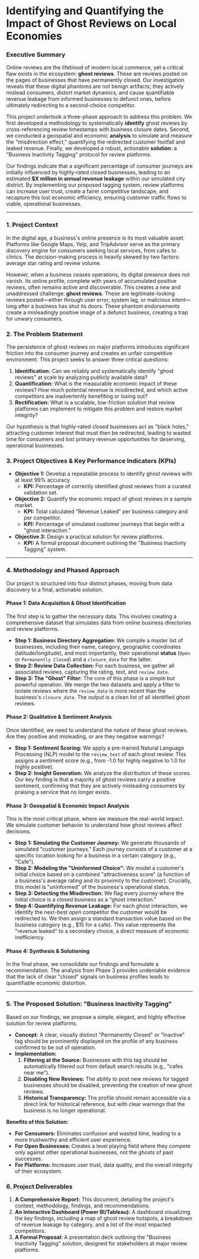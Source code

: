 # Identifying and Quantifying the Impact of Ghost Reviews on Local Economies

### **Executive Summary**

Online reviews are the lifeblood of modern local commerce, yet a critical flaw exists in the ecosystem: **ghost reviews**. These are reviews posted on the pages of businesses that have permanently closed. Our investigation reveals that these digital phantoms are not benign artifacts; they actively mislead consumers, distort market dynamics, and cause quantifiable revenue leakage from informed businesses to defunct ones, before ultimately redirecting to a second-choice competitor.

This project undertook a three-phase approach to address this problem. We first developed a methodology to systematically **identify** ghost reviews by cross-referencing review timestamps with business closure dates. Second, we conducted a geospatial and economic **analysis** to simulate and measure the "misdirection effect," quantifying the redirected customer footfall and leaked revenue. Finally, we developed a robust, actionable **solution**: a "Business Inactivity Tagging" protocol for review platforms.

Our findings indicate that a significant percentage of consumer journeys are initially influenced by highly-rated closed businesses, leading to an estimated **$X million in annual revenue leakage** within our simulated city district. By implementing our proposed tagging system, review platforms can increase user trust, create a fairer competitive landscape, and recapture this lost economic efficiency, ensuring customer traffic flows to viable, operational businesses.

---

### **1. Project Context**

In the digital age, a business's online presence is its most valuable asset. Platforms like Google Maps, Yelp, and TripAdvisor serve as the primary discovery engine for consumers seeking local services, from cafes to clinics. The decision-making process is heavily skewed by two factors: average star rating and review volume.

However, when a business ceases operations, its digital presence does not vanish. Its online profile, complete with years of accumulated positive reviews, often remains active and discoverable. This creates a new and unaddressed challenge: **ghost reviews**. These are legitimate-looking reviews posted—either through user error, system lag, or malicious intent—long after a business has shut its doors. These phantom endorsements create a misleadingly positive image of a defunct business, creating a trap for unwary consumers.

### **2. The Problem Statement**

The persistence of ghost reviews on major platforms introduces significant friction into the consumer journey and creates an unfair competitive environment. This project seeks to answer three critical questions:

1.  **Identification:** Can we reliably and systematically identify "ghost reviews" at scale by analyzing publicly available data?
2.  **Quantification:** What is the measurable economic impact of these reviews? How much potential revenue is misdirected, and which active competitors are inadvertently benefiting or losing out?
3.  **Rectification:** What is a scalable, low-friction solution that review platforms can implement to mitigate this problem and restore market integrity?

Our hypothesis is that highly-rated closed businesses act as "black holes," attracting customer interest that must then be redirected, leading to wasted time for consumers and lost primary revenue opportunities for deserving, operational businesses.

### **3. Project Objectives & Key Performance Indicators (KPIs)**

*   **Objective 1:** Develop a repeatable process to identify ghost reviews with at least 99% accuracy.
    *   **KPI:** Percentage of correctly identified ghost reviews from a curated validation set.
*   **Objective 2:** Quantify the economic impact of ghost reviews in a sample market.
    *   **KPI:** Total calculated "Revenue Leaked" per business category and per competitor.
    *   **KPI:** Percentage of simulated customer journeys that begin with a "ghost interaction."
*   **Objective 3:** Design a practical solution for review platforms.
    *   **KPI:** A formal proposal document outlining the "Business Inactivity Tagging" system.

---

### **4. Methodology and Phased Approach**

Our project is structured into four distinct phases, moving from data discovery to a final, actionable solution.

#### **Phase 1: Data Acquisition & Ghost Identification**

The first step is to gather the necessary data. This involves creating a comprehensive dataset that simulates data from online business directories and review platforms.

*   **Step 1: Business Directory Aggregation:** We compile a master list of businesses, including their name, category, geographic coordinates (latitude/longitude), and most importantly, their operational **status** (`Open` or `Permanently Closed`) and a `closure_date` for the latter.
*   **Step 2: Review Data Collection:** For each business, we gather all associated reviews, capturing the rating, text, and `review_date`.
*   **Step 3: The "Ghost" Filter:** The core of this phase is a simple but powerful operation. We merge the two datasets and apply a filter to isolate reviews where the `review_date` is more recent than the business's `closure_date`. The output is a clean list of all identified ghost reviews.

#### **Phase 2: Qualitative & Sentiment Analysis**

Once identified, we need to understand the *nature* of these ghost reviews. Are they positive and misleading, or are they negative warnings?

*   **Step 1: Sentiment Scoring:** We apply a pre-trained Natural Language Processing (NLP) model to the `review_text` of each ghost review. This assigns a sentiment score (e.g., from -1.0 for highly negative to 1.0 for highly positive).
*   **Step 2: Insight Generation:** We analyze the distribution of these scores. Our key finding is that a majority of ghost reviews carry a positive sentiment, confirming that they are actively misleading consumers by praising a service that no longer exists.

#### **Phase 3: Geospatial & Economic Impact Analysis**

This is the most critical phase, where we measure the real-world impact. We simulate customer behavior to understand how ghost reviews affect decisions.

*   **Step 1: Simulating the Customer Journey:** We generate thousands of simulated "customer journeys." Each journey consists of a customer at a specific location looking for a business in a certain category (e.g., "Cafe").
*   **Step 2: Modeling the "Uninformed Choice":** We model a customer's initial choice based on a combined "attractiveness score" (a function of a business's average rating and its proximity to the customer). Crucially, this model is "uninformed" of the business's operational status.
*   **Step 3: Detecting the Misdirection:** We flag every journey where the initial choice is a closed business as a "ghost interaction."
*   **Step 4: Quantifying Revenue Leakage:** For each ghost interaction, we identify the next-best *open* competitor the customer would be redirected to. We then assign a standard transaction value based on the business category (e.g., $15 for a cafe). This value represents the "revenue leaked" to a secondary choice, a direct measure of economic inefficiency.

#### **Phase 4: Synthesis & Solutioning**

In the final phase, we consolidate our findings and formulate a recommendation. The analysis from Phase 3 provides undeniable evidence that the lack of clear "closed" signals on business profiles leads to quantifiable economic distortion.

---

### **5. The Proposed Solution: "Business Inactivity Tagging"**

Based on our findings, we propose a simple, elegant, and highly effective solution for review platforms.

*   **Concept:** A clear, visually distinct "Permanently Closed" or "Inactive" tag should be prominently displayed on the profile of any business confirmed to be out of operation.
*   **Implementation:**
    1.  **Filtering at the Source:** Businesses with this tag should be automatically filtered out from default search results (e.g., "cafes near me").
    2.  **Disabling New Reviews:** The ability to post new reviews for tagged businesses should be disabled, preventing the creation of new ghost reviews.
    3.  **Historical Transparency:** The profile should remain accessible via a direct link for historical reference, but with clear warnings that the business is no longer operational.

**Benefits of this Solution:**
*   **For Consumers:** Eliminates confusion and wasted time, leading to a more trustworthy and efficient user experience.
*   **For Open Businesses:** Creates a level playing field where they compete only against other operational businesses, not the ghosts of past successes.
*   **For Platforms:** Increases user trust, data quality, and the overall integrity of their ecosystem.

### **6. Project Deliverables**

1.  **A Comprehensive Report:** This document, detailing the project's context, methodology, findings, and recommendations.
2.  **An Interactive Dashboard (Power BI/Tableau):** A dashboard visualizing the key findings, including a map of ghost review hotspots, a breakdown of revenue leakage by category, and a list of the most impacted competitors.
3.  **A Formal Proposal:** A presentation deck outlining the "Business Inactivity Tagging" solution, designed for stakeholders at major review platforms.
